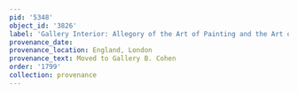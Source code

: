```yaml
---
pid: '5348'
object_id: '3826'
label: 'Gallery Interior: Allegory of the Art of Painting and the Art of Drawing'
provenance_date:
provenance_location: England, London
provenance_text: Moved to Gallery B. Cohen
order: '1799'
collection: provenance
---
```

